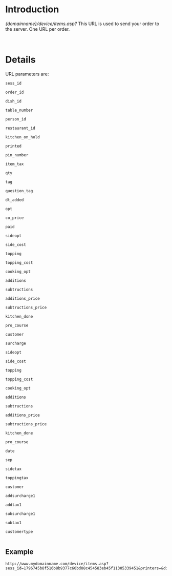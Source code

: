 # Introduction #

_{domainname}/device/items.asp?_
This URL is used to send your order to the server.  One URL per order.

<br>

<h1>Details</h1>

URL parameters are:<br>
<pre><code>sess_id<br>
order_id<br>
dish_id<br>
table_number<br>
person_id<br>
restaurant_id<br>
kitchen_on_hold<br>
printed<br>
pin_number<br>
item_tax<br>
qty<br>
tag<br>
question_tag<br>
dt_added<br>
opt<br>
co_price<br>
paid<br>
sideopt<br>
side_cost<br>
topping<br>
topping_cost<br>
cooking_opt<br>
additions<br>
subtructions<br>
additions_price<br>
subtructions_price<br>
kitchen_done<br>
pro_course<br>
customer<br>
surcharge<br>
sideopt<br>
side_cost<br>
topping<br>
topping_cost<br>
cooking_opt<br>
additions<br>
subtructions<br>
additions_price<br>
subtructions_price<br>
kitchen_done<br>
pro_course<br>
date<br>
sep<br>
sidetax<br>
toppingtax<br>
customer<br>
addsurcharge1<br>
addtax1<br>
subsurcharge1<br>
subtax1<br>
customertype<br>
</code></pre>

<h2>Example</h2>
<pre><code>http://www.mydomainname.com/device/items.asp?sess_id=1796745b8f516b8b9377c60bd08c454583eb45f11305339451&amp;printers=&amp;dish_id=518&amp;dish_name=Fountain%20Drink&amp;disctotal=0.00&amp;disc_text=&amp;item_tax=0.12&amp;item_discount=0&amp;item_discount_text=&amp;table_number=73&amp;person_id=1&amp;restaurant_id=8&amp;kitchen_on_hold=0&amp;printed=1&amp;pin_number=0705&amp;qty=1&amp;tag=&amp;question_tag=&amp;opt=&amp;co_price=1.79&amp;surcharge=0.00&amp;sideopt=&amp;side_cost=&amp;topping=&amp;topping_cost=&amp;cooking_opt=None&amp;additions=&amp;subtructions=&amp;additions_price=&amp;subtructions_price=&amp;kitchen_done=0&amp;pro_course=1&amp;date=1305339470&amp;_sep=&amp;sidetax=0&amp;toppingtax=0&amp;customer=&amp;addsurcharge1=&amp;addtax1=&amp;subsurcharge1=&amp;subtax1=&amp;customertype=eatin<br>
</code></pre>